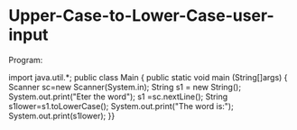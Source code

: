 # Upper-Case-to-Lower-Case-user-input

Program:

import java.util.*;
public class Main
{
  public static void main (String[]args)
  {
    Scanner sc=new Scanner(System.in);
	String s1 = new String();
	System.out.print("Eter the word");
    s1 =sc.nextLine();
    String s1lower=s1.toLowerCase();
    System.out.print("The word is:");
    System.out.print(s1lower);
  }}
